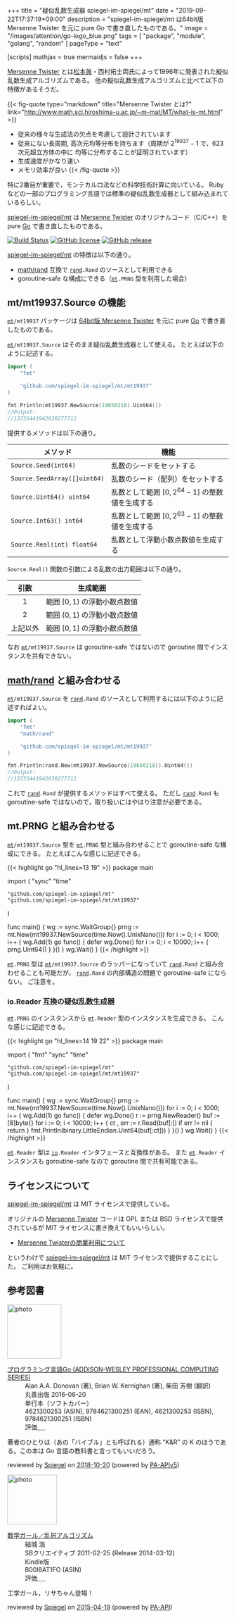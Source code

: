 +++
title = "疑似乱数生成器 spiegel-im-spiegel/mt"
date =  "2019-09-22T17:37:19+09:00"
description = "spiegel-im-spiegel/mt は64bit版 Mersenne Twister を元に pure Go で書き直したものである。"
image = "/images/attention/go-logo_blue.png"
tags = [ "package", "module", "golang", "random" ]
pageType = "text"

[scripts]
  mathjax = true
  mermaidjs = false
+++

[Mersenne Twister] とは[松本眞](http://www.math.sci.hiroshima-u.ac.jp/~m-mat/ "Makoto Matsumoto Home Page")・西村拓士両氏によって1996年に発表された擬似乱数生成アルゴリズムである。
他の擬似乱数生成アルゴリズムと比べて以下の特徴があるそうだ。

{{< fig-quote type="markdown" title="Mersenne Twister とは?" link="http://www.math.sci.hiroshima-u.ac.jp/~m-mat/MT/what-is-mt.html" >}}
- 従来の様々な生成法の欠点を考慮して設計されています
- 従来にない長周期, 高次元均等分布を持ちます（周期が $2^{19937}-1$ で、623次元超立方体の中に 均等に分布することが証明されています）
- 生成速度がかなり速い
- メモリ効率が良い
{{< /fig-quote >}}

特に2番目が重要で，モンテカルロ法などの科学技術計算に向いている。
Ruby などの一部のプログラミング言語では標準の疑似乱数生成器として組み込まれているらしい。

[spiegel-im-spiegel/mt] は [Mersenne Twister] のオリジナルコード（C/C++）を pure [Go] で書き直したものである。

[![Build Status](https://travis-ci.org/spiegel-im-spiegel/mt.svg?branch=master)](https://travis-ci.org/spiegel-im-spiegel/mt)
[![GitHub license](https://img.shields.io/badge/license-MIT-blue.svg)](https://raw.githubusercontent.com/spiegel-im-spiegel/mt/master/LICENSE)
[![GitHub release](https://img.shields.io/github/release/spiegel-im-spiegel/mt.svg)](https://github.com/spiegel-im-spiegel/mt/releases/latest)

[spiegel-im-spiegel/mt] の特徴は以下の通り。

- [math/rand] 互換で [`rand`]`.Rand` のソースとして利用できる
- goroutine-safe な構成にできる（[`mt`]`.PRNG` 型を利用した場合）

## mt/mt19937.Source の機能

[`mt`]`/mt19937` パッケージは [64bit版 Mersenne Twister](http://www.math.sci.hiroshima-u.ac.jp/~m-mat/MT/mt64.html) を元に pure [Go] で書き直したものである。

[`mt`]`/mt19937.Source` はそのまま疑似乱数生成器として使える。
たとえば以下のように記述する。

```go
import (
    "fmt"

    "github.com/spiegel-im-spiegel/mt/mt19937"
)

fmt.Println(mt19937.NewSource(19650218).Uint64())
//Output:
//13735441942630277712
```

提供するメソッドは以下の通り。

| メソッド                     | 機能                                              |
| ---------------------------- | ------------------------------------------------- |
| `Source.Seed(int64)`         | 乱数のシードをセットする                          |
| `Source.SeedArray([]uint64)` | 乱数のシード（配列）をセットする                  |
| `Source.Uint64() uint64`     | 乱数として範囲 $[0, 2^{64}-1]$ の整数値を生成する |
| `Source.Int63() int64`       | 乱数として範囲 $[0, 2^{63}-1]$ の整数値を生成する |
| `Source.Real(int) float64`   | 乱数として浮動小数点数値を生成する                |

`Source.Real()` 関数の引数による乱数の出力範囲は以下の通り。

|   引数   | 生成範囲                       |
|:--------:| ------------------------------ |
|    1     | 範囲 $[0, 1)$ の浮動小数点数値 |
|    2     | 範囲 $(0, 1)$ の浮動小数点数値 |
| 上記以外 | 範囲 $[0, 1]$ の浮動小数点数値 |

なお [`mt`]`/mt19937.Source` は goroutine-safe ではないので goroutine 間でインスタンスを共有できない。

## [math/rand] と組み合わせる

[`mt`]`/mt19937.Source` を [`rand`]`.Rand` のソースとして利用するには以下のように記述すればよい。

```go
import (
    "fmt"
    "math/rand"

    "github.com/spiegel-im-spiegel/mt/mt19937"
)

fmt.Println(rand.New(mt19937.NewSource(19650218)).Uint64())
//Output:
//13735441942630277712
```

これで [`rand`]`.Rand` が提供するメソッドはすべて使える。
ただし [`rand`]`.Rand` も goroutine-safe ではないので，取り扱いにはやはり注意が必要である。

## mt.PRNG と組み合わせる

[`mt`]`/mt19937.Source` 型を [`mt`]`.PRNG` 型と組み合わせることで goroutine-safe な構成にできる。
たとえばこんな感じに記述できる。

{{< highlight go "hl_lines=13 19" >}}
package main

import (
	"sync"
	"time"

	"github.com/spiegel-im-spiegel/mt"
	"github.com/spiegel-im-spiegel/mt/mt19937"
)

func main() {
	wg := sync.WaitGroup{}
    prng := mt.New(mt19937.NewSource(time.Now().UnixNano()))
	for i := 0; i < 1000; i++ {
		wg.Add(1)
		go func() {
			defer wg.Done()
			for i := 0; i < 10000; i++ {
				prng.Uint64()
			}
		}()
	}
	wg.Wait()
}
{{< /highlight >}}

[`mt`]`.PRNG` 型は [`mt`]`/mt19937.Source` のラッパーになっていて [`rand`]`.Rand` と組み合わせることも可能だが， [`rand`]`.Rand` の内部構造の問題で goroutine-safe にならない。
ご注意を。

### io.Reader 互換の疑似乱数生成器

[`mt`]`.PRNG` のインスタンスから [`mt`]`.Reader` 型のインスタンスを生成できる。
こんな感じに記述できる。

{{< highlight go "hl_lines=14 19 22" >}}
package main

import (
	"fmt"
	"sync"
	"time"

	"github.com/spiegel-im-spiegel/mt"
	"github.com/spiegel-im-spiegel/mt/mt19937"
)

func main() {
	wg := sync.WaitGroup{}
	prng := mt.New(mt19937.NewSource(time.Now().UnixNano()))
	for i := 0; i < 1000; i++ {
		wg.Add(1)
		go func() {
			defer wg.Done()
			r := prng.NewReader()
			buf := [8]byte{}
			for i := 0; i < 10000; i++ {
				ct , err := r.Read(buf[:])
				if err != nil {
					return
				}
                fmt.Println(binary.LittleEndian.Uint64(buf[:ct]))
			}
		}()
	}
	wg.Wait()
}
{{< /highlight >}}

[`mt`]`.Reader` 型は [`io`]`.Reader` インタフェースと互換性がある。
また [`mt`]`.Reader` インスタンスも goroutine-safe なので goroutine 間で共有可能である。

## ライセンスについて

[spiegel-im-spiegel/mt] は MIT ライセンスで提供している。

オリジナルの [Mersenne Twister] コードは GPL または BSD ライセンスで提供されているが MIT ライセンスに書き換えてもいいらしい。

- [Mersenne Twisterの商業利用について](http://www.math.sci.hiroshima-u.ac.jp/~m-mat/MT/MT2002/license.html)

というわけで [spiegel-im-spiegel/mt] は MIT ライセンスで提供することにした。
ご利用はお気軽に。

[Go]: https://golang.org/ "The Go Programming Language"
[Go 言語]: https://golang.org/ "The Go Programming Language"
[math/rand]: https://golang.org/pkg/math/rand/ "rand - The Go Programming Language"
[`rand`]: https://golang.org/pkg/math/rand/ "rand - The Go Programming Language"
[`io`]: https://golang.org/pkg/io/ "io - The Go Programming Language"
[Mersenne Twister]: http://www.math.sci.hiroshima-u.ac.jp/~m-mat/MT/mt.html "Mersenne Twister: A random number generator (since 1997/10)"
[spiegel-im-spiegel/mt]: https://github.com/spiegel-im-spiegel/mt "spiegel-im-spiegel/mt: Mersenne Twister; Pseudo Random Number Generator, Implemented by Golang"
[`mt`]: https://github.com/spiegel-im-spiegel/mt "spiegel-im-spiegel/mt: Mersenne Twister; Pseudo Random Number Generator, Implemented by Golang"

## 参考図書

<div class="hreview">
  <div class="photo"><a class="item url" href="https://www.amazon.co.jp/dp/4621300253?tag=baldandersinf-22&linkCode=ogi&th=1&psc=1"><img src="https://m.media-amazon.com/images/I/41meaSLNFfL._SL160_.jpg" width="123" alt="photo"></a></div>
  <dl class="fn">
    <dt><a href="https://www.amazon.co.jp/dp/4621300253?tag=baldandersinf-22&linkCode=ogi&th=1&psc=1">プログラミング言語Go (ADDISON-WESLEY PROFESSIONAL COMPUTING SERIES)</a></dt>
    <dd>Alan A.A. Donovan (著), Brian W. Kernighan (著), 柴田 芳樹 (翻訳)</dd>
    <dd>丸善出版 2016-06-20</dd>
    <dd>単行本（ソフトカバー）</dd>
    <dd>4621300253 (ASIN), 9784621300251 (EAN), 4621300253 (ISBN), 9784621300251 (ISBN)</dd>
    <dd>評価<abbr class="rating fa-sm" title="5">&nbsp;<i class="fas fa-star"></i>&nbsp;<i class="fas fa-star"></i>&nbsp;<i class="fas fa-star"></i>&nbsp;<i class="fas fa-star"></i>&nbsp;<i class="fas fa-star"></i></abbr></dd>
  </dl>
  <p class="description">著者のひとりは（あの「バイブル」とも呼ばれる）通称 “K&amp;R” の K のほうである。この本は Go 言語の教科書と言ってもいいだろう。</p>
  <p class="powered-by">reviewed by <a href='#maker' class='reviewer'>Spiegel</a> on <abbr class="dtreviewed" title="2018-10-20">2018-10-20</abbr> (powered by <a href="https://affiliate.amazon.co.jp/assoc_credentials/home">PA-APIv5</a>)</p>
</div>

<div class="hreview">
  <div class="photo"><a class="item url" href="https://www.amazon.co.jp/%E6%95%B0%E5%AD%A6%E3%82%AC%E3%83%BC%E3%83%AB%EF%BC%8F%E4%B9%B1%E6%8A%9E%E3%82%A2%E3%83%AB%E3%82%B4%E3%83%AA%E3%82%BA%E3%83%A0-%E7%B5%90%E5%9F%8E-%E6%B5%A9-ebook/dp/B00I8AT1FO?SubscriptionId=AKIAJYVUJ3DMTLAECTHA&tag=baldandersinf-22&linkCode=xm2&camp=2025&creative=165953&creativeASIN=B00I8AT1FO"><img src="https://images-fe.ssl-images-amazon.com/images/I/41353H%2BBzFL._SL160_.jpg" width="113" alt="photo"></a></div>
  <dl class="fn">
    <dt><a href="https://www.amazon.co.jp/%E6%95%B0%E5%AD%A6%E3%82%AC%E3%83%BC%E3%83%AB%EF%BC%8F%E4%B9%B1%E6%8A%9E%E3%82%A2%E3%83%AB%E3%82%B4%E3%83%AA%E3%82%BA%E3%83%A0-%E7%B5%90%E5%9F%8E-%E6%B5%A9-ebook/dp/B00I8AT1FO?SubscriptionId=AKIAJYVUJ3DMTLAECTHA&tag=baldandersinf-22&linkCode=xm2&camp=2025&creative=165953&creativeASIN=B00I8AT1FO">数学ガール／乱択アルゴリズム</a></dt>
    <dd>結城 浩</dd>
    <dd>SBクリエイティブ 2011-02-25 (Release 2014-03-12)</dd>
    <dd>Kindle版</dd>
    <dd>B00I8AT1FO (ASIN)</dd>
    <dd>評価<abbr class="rating fa-sm" title="5">&nbsp;<i class="fas fa-star"></i>&nbsp;<i class="fas fa-star"></i>&nbsp;<i class="fas fa-star"></i>&nbsp;<i class="fas fa-star"></i>&nbsp;<i class="fas fa-star"></i></abbr></dd>
  </dl>
  <p class="description">工学ガール，リサちゃん登場！</p>
  <p class="powered-by">reviewed by <a href='#maker' class='reviewer'>Spiegel</a> on <abbr class="dtreviewed" title="2015-04-19">2015-04-19</abbr> (powered by <a href="https://affiliate.amazon.co.jp/assoc_credentials/home">PA-API</a>)</p>
</div>
